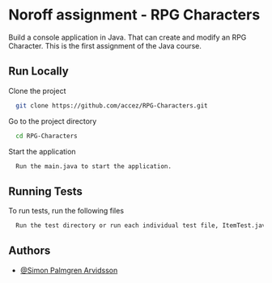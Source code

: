 # Noroff assignment  - RPG Characters

Build a console application in Java. That can create and modify an RPG Character.
This is the first assignment of the Java course.

## Run Locally

Clone the project

```bash
  git clone https://github.com/accez/RPG-Characters.git
```

Go to the project directory

```bash
  cd RPG-Characters
```


Start the application

```bash
  Run the main.java to start the application. 
```


## Running Tests

To run tests, run the following files

```bash
  Run the test directory or run each individual test file, ItemTest.java and CharacterTest.java. 
```


## Authors

- [@Simon Palmgren Arvidsson](https://github.com/accez)